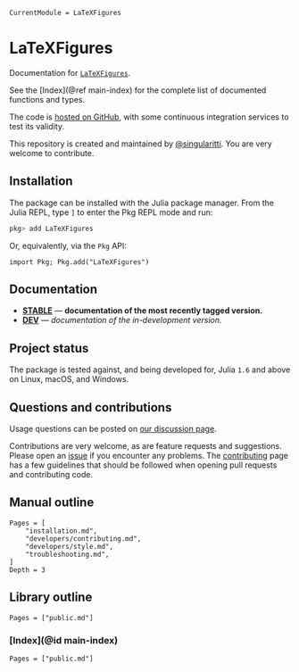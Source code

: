 ```@meta
CurrentModule = LaTeXFigures
```

# LaTeXFigures

Documentation for [`LaTeXFigures`](https://github.com/singularitti/LaTeXFigures.jl).

See the [Index](@ref main-index) for the complete list of documented functions
and types.

The code is [hosted on GitHub](https://github.com/singularitti/LaTeXFigures.jl),
with some continuous integration services to test its validity.

This repository is created and maintained by [@singularitti](https://github.com/singularitti).
You are very welcome to contribute.

## Installation

The package can be installed with the Julia package manager.
From the Julia REPL, type `]` to enter the Pkg REPL mode and run:

```julia
pkg> add LaTeXFigures
```

Or, equivalently, via the `Pkg` API:

```@repl
import Pkg; Pkg.add("LaTeXFigures")
```

## Documentation

- [**STABLE**](https://singularitti.github.io/LaTeXFigures.jl/stable) — **documentation of the most recently tagged version.**
- [**DEV**](https://singularitti.github.io/LaTeXFigures.jl/dev) — _documentation of the in-development version._

## Project status

The package is tested against, and being developed for, Julia `1.6` and above on Linux,
macOS, and Windows.

## Questions and contributions

Usage questions can be posted on
[our discussion page](https://github.com/singularitti/LaTeXFigures.jl/discussions).

Contributions are very welcome, as are feature requests and suggestions. Please open an
[issue](https://github.com/singularitti/LaTeXFigures.jl/issues)
if you encounter any problems. The [contributing](@ref) page has
a few guidelines that should be followed when opening pull requests and contributing code.

## Manual outline

```@contents
Pages = [
    "installation.md",
    "developers/contributing.md",
    "developers/style.md",
    "troubleshooting.md",
]
Depth = 3
```

## Library outline

```@contents
Pages = ["public.md"]
```

### [Index](@id main-index)

```@index
Pages = ["public.md"]
```
